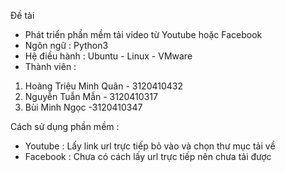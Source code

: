 Đề tài
- Phát triển phần mềm tải video từ Youtube hoặc Facebook
- Ngôn ngữ : Python3
- Hệ điều hành : Ubuntu - Linux - VMware
- Thành viên :
1. Hoàng Triệu Minh Quân - 3120410432 
2. Nguyễn Tuẫn Mẫn - 3120410317
3. Bùi Minh Ngọc -3120410347

Cách sử dụng phần mềm : 
- Youtube : Lấy link url trực tiếp bỏ vào và chọn thư mục tải về
- Facebook : Chưa có cách lấy url trực tiếp nên chưa tải được

